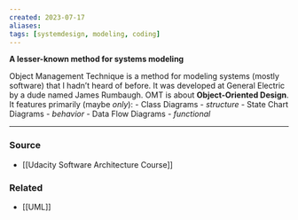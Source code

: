 ```yaml
---
created: 2023-07-17
aliases: 
tags: [systemdesign, modeling, coding]
---
```


**A lesser-known method for systems modeling**

Object Management Technique is a method for modeling systems (mostly software) that I hadn’t heard of before. It was developed at General Electric by a dude named James Rumbaugh. OMT is about **Object-Oriented Design**. It features primarily (maybe _only_):
	- Class Diagrams - _structure_
	- State Chart Diagrams - _behavior_
	- Data Flow Diagrams - _functional_

---
### Source
- [[Udacity Software Architecture Course]]

### Related
- [[UML]]
 